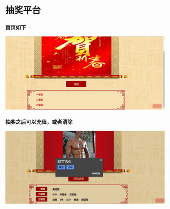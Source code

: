 <h1>抽奖平台</h1>
<h3>首页如下</h3>

![](https://github.com/madonhe/ssk_Telnet/blob/master/picture/2018-03-31_110730.jpg)

<h3>抽奖之后可以充值，或者清除</h3>

![](https://github.com/madonhe/ssk_Telnet/blob/master/picture/2018-03-31_110802.jpg)
